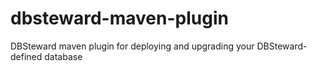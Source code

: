 dbsteward-maven-plugin
======================

DBSteward maven plugin for deploying and upgrading your DBSteward-defined database
